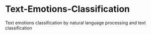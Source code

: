 # Text-Emotions-Classification
Text emotions classification by natural language processing and text classification
